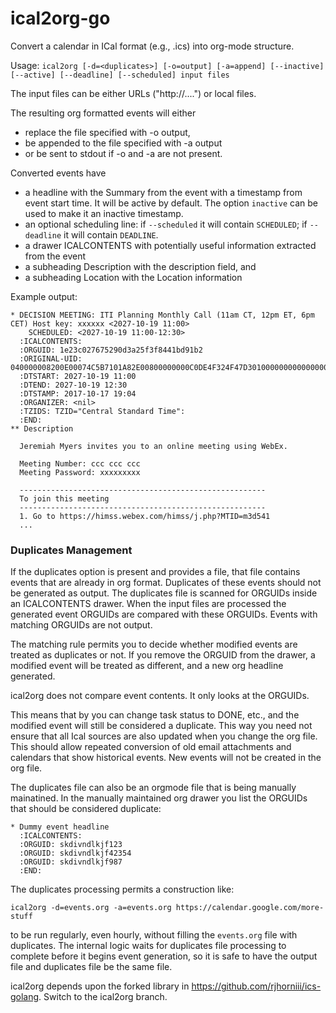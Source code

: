 # ical2org-go
Convert a calendar in ICal format (e.g., .ics) into org-mode structure.


Usage: `ical2org [-d=<duplicates>] [-o=output] [-a=append]
       [--inactive] [--active]
       [--deadline] [--scheduled] input files`

The input files can be either URLs ("http://....") or local files.

The resulting org formatted events will either
* replace the file specified with -o output,
* be appended to the file specified with -a output
* or be sent to stdout if -o and -a are not present.

Converted events have
* a headline with the Summary from the event with a timestamp from event start time.  It will be active by default.
The option `inactive` can be used to make it an inactive timestamp.
* an optional scheduling line: if `--scheduled` it will contain `SCHEDULED`; if `--deadline` it will contain `DEADLINE`. 
* a drawer ICALCONTENTS with potentially useful information extracted from the event
* a subheading Description with the description field, and
* a subheading Location with the Location information

Example output:

```
* DECISION MEETING: ITI Planning Monthly Call (11am CT, 12pm ET, 6pm CET) Host key: xxxxxx <2027-10-19 11:00>
    SCHEDULED: <2027-10-19 11:00-12:30>
  :ICALCONTENTS:
  :ORGUID: 1e23c027675290d3a25f3f8441bd91b2
  :ORIGINAL-UID: 040000008200E00074C5B7101A82E00800000000C0DE4F324F47D301000000000000000010000000ED14C4A947673341969029C8BE8EDA02
  :DTSTART: 2027-10-19 11:00
  :DTEND: 2027-10-19 12:30
  :DTSTAMP: 2017-10-17 19:04
  :ORGANIZER: <nil>
  :TZIDS: TZID="Central Standard Time":
  :END:
** Description

  Jeremiah Myers invites you to an online meeting using WebEx.
  
  Meeting Number: ccc ccc ccc
  Meeting Password: xxxxxxxxx
  
  -------------------------------------------------------
  To join this meeting
  -------------------------------------------------------
  1. Go to https://himss.webex.com/himss/j.php?MTID=m3d541
  ...

```


### Duplicates Management

If the duplicates option is present and provides a file, that
file contains events that are already in org format.  Duplicates of
these events should not be generated as output.  The duplicates file
is scanned for ORGUIDs inside an ICALCONTENTS drawer.  When the input
files are processed the generated event ORGUIDs are compared with these
ORGUIDs.  Events with matching ORGUIDs are not output.

The matching rule permits you to decide whether modified events are
treated as duplicates or not.  If you remove the ORGUID from the
drawer, a modified event will be treated as different, and a new org
headline generated.

ical2org does not compare event contents.  It only looks at the
ORGUIDs.

This means that by you can change task status to DONE, etc., and the
modified event will still be considered a duplicate.  This way you
need not ensure that all Ical sources are also updated when you change
the org file.  This should allow repeated conversion of old email
attachments and calendars that show historical events.  New events
will not be created in the org file.

The duplicates file can also be an orgmode file that is being manually
mainatined. In the manually maintained org drawer you list the ORGUIDs
that should be considered duplicate:

```
* Dummy event headline
  :ICALCONTENTS:
  :ORGUID: skdivndlkjf123
  :ORGUID: skdivndlkjf42354
  :ORGUID: skdivndlkjf987
  :END:
```

The duplicates processing permits a construction like:

```ical2org -d=events.org -a=events.org https://calendar.google.com/more-stuff```

to be run regularly, even hourly, without filling the `events.org`
file with duplicates.  The internal logic waits for duplicates file
processing to complete before it begins event generation, so it is
safe to have the output file and duplicates file be the same file.

ical2org depends upon the forked library in
https://github.com/rjhorniii/ics-golang.  Switch to the ical2org
branch.